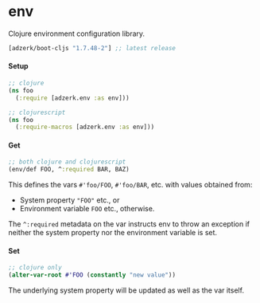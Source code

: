 # env
Clojure environment configuration library.

[](dependency)
```clojure
[adzerk/boot-cljs "1.7.48-2"] ;; latest release
```

#### Setup

```clojure
;; clojure
(ns foo
  (:require [adzerk.env :as env]))

;; clojurescript
(ns foo
  (:require-macros [adzerk.env :as env]))
```

#### Get

```clojure
;; both clojure and clojurescript
(env/def FOO, ^:required BAR, BAZ)
```

This defines the vars `#'foo/FOO`, `#'foo/BAR`, etc. with values obtained from:

- System property `"FOO"` etc., or
- Environment variable `FOO` etc., otherwise.

The `^:required` metadata on the var instructs env to throw an exception if
neither the system property nor the environment variable is set.

#### Set

```clojure
;; clojure only
(alter-var-root #'FOO (constantly "new value"))
```

The underlying system property will be updated as well as the var itself.
